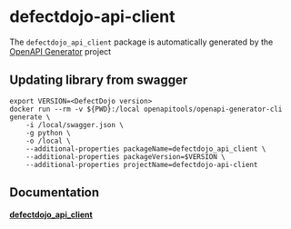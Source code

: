 # defectdojo-api-client
The `defectdojo_api_client` package is automatically generated by the [OpenAPI Generator](https://openapi-generator.tech) project

## Updating library from swagger

```
export VERSION=<DefectDojo version>
docker run --rm -v ${PWD}:/local openapitools/openapi-generator-cli generate \
    -i /local/swagger.json \
    -g python \
    -o /local \
    --additional-properties packageName=defectdojo_api_client \
    --additional-properties packageVersion=$VERSION \
    --additional-properties projectName=defectdojo-api-client
```
## Documentation
[**defectdojo_api_client**](defectdojo_api_client_README.md)
